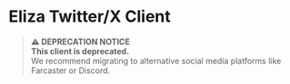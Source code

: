 # Eliza Twitter/X Client

> **⚠️ DEPRECATION NOTICE**  
> **This client is deprecated.**  
> We recommend migrating to alternative social media platforms like Farcaster or Discord.

